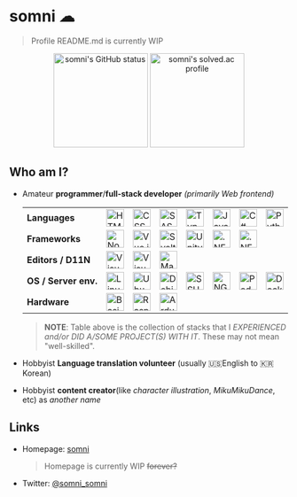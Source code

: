 somni ☁
=======
> Profile README.md is currently WIP

<p align="center">
 <a href="#"><img src="https://github-readme-stats.vercel.app/api?username=somnisomni&theme=gotham" alt="somni's GitHub status" height="170px" /></a>
 <a href="https://solved.ac/sdskykloud"><img src="http://mazassumnida.wtf/api/v2/generate_badge?boj=sdskykloud" alt="somni's solved.ac profile" height="170px" /></a>
</p>

Who am I?
---------
  * Amateur **programmer**/**full-stack developer** *(primarily Web frontend)*
    <table>
      <tbody>
        <tr>
          <td><strong>Languages</strong></td>
          <td><img alt="HTML5" title="HTML5" height="32px" src="https://cdn.jsdelivr.net/gh/devicons/devicon/icons/html5/html5-original-wordmark.svg"></td>
          <td><img alt="CSS3" title="CSS3" height="32px" src="https://cdn.jsdelivr.net/gh/devicons/devicon/icons/css3/css3-original-wordmark.svg"></td>
          <td><img alt="SASS/SCSS" title="SASS/SCSS" height="32px" src="https://cdn.jsdelivr.net/gh/devicons/devicon/icons/sass/sass-original.svg"></td>
          <td><img alt="TypeScript" title="TypeScript" height="32px" src="https://cdn.jsdelivr.net/gh/devicons/devicon/icons/typescript/typescript-original.svg"></td>
          <td><img alt="JavaScript" title="JavaScript" height="32px" src="https://cdn.jsdelivr.net/gh/devicons/devicon/icons/javascript/javascript-original.svg"></td>
          <td><img alt="C#" title="C#" height="32px" src="https://cdn.jsdelivr.net/gh/devicons/devicon/icons/csharp/csharp-original.svg"></td>
          <td><img alt="Python" title="Python" height="32px" src="https://cdn.jsdelivr.net/gh/devicons/devicon/icons/python/python-original.svg"></td>
        </tr>
        <tr>
          <td><strong>Frameworks</strong></td>
          <td><img alt="Node.js" title="Node.js" height="32px" src="https://cdn.jsdelivr.net/gh/devicons/devicon/icons/nodejs/nodejs-original.svg"></td>
          <td><img alt="Vue.js" title="Vue.js" height="32px" src="https://cdn.jsdelivr.net/gh/devicons/devicon/icons/vuejs/vuejs-original.svg"></td>
          <td><img alt="Svelte" title="Svelte" height="32px" src="https://cdn.jsdelivr.net/gh/devicons/devicon/icons/svelte/svelte-original.svg"></td>
          <td><img alt="Unity" title="Unity" height="32px" src="https://cdn.jsdelivr.net/gh/devicons/devicon/icons/unity/unity-original.svg"></td>
          <td><img alt=".NET Framework" title=".NET Framework" height="32px" src="https://cdn.jsdelivr.net/gh/devicons/devicon/icons/dot-net/dot-net-original.svg"></td>
          <td><img alt=".NET Core" title=".NET Core" height="32px" src="https://cdn.jsdelivr.net/gh/devicons/devicon/icons/dotnetcore/dotnetcore-original.svg"></td>
        </tr>
        <tr>
          <td><strong>Editors / <span alt="Documentation" title="Documentation">D11N</span></strong></td>
          <td><img alt="Visual Studio Code" title="Visual Studio Code" height="32px" src="https://cdn.jsdelivr.net/gh/devicons/devicon/icons/vscode/vscode-original.svg"></td>
          <td><img alt="Visual Studio" title="Visual Studio" height="32px" src="https://cdn.jsdelivr.net/gh/devicons/devicon/icons/visualstudio/visualstudio-plain.svg"></td>
          <td><img alt="Markdown" title="Markdown" height="32px" src="https://cdn.jsdelivr.net/gh/devicons/devicon/icons/markdown/markdown-original.svg"></td>
        </tr>
        <tr>
          <td><strong>OS / Server env.</strong></td>
          <td><img alt="Linux" title="Linux" height="32px" src="https://cdn.jsdelivr.net/gh/devicons/devicon/icons/linux/linux-original.svg"></td>
          <td><img alt="Ubuntu" title="Ubuntu" height="32px" src="https://cdn.jsdelivr.net/gh/devicons/devicon/icons/ubuntu/ubuntu-plain.svg"></td>
          <td><img alt="Debian" title="Debian" height="32px" src="https://cdn.jsdelivr.net/gh/devicons/devicon/icons/debian/debian-original.svg"></td>
          <td><img alt="SSH" title="SSH" height="32px" src="https://cdn.jsdelivr.net/gh/devicons/devicon/icons/ssh/ssh-original.svg"></td>
          <td><img alt="NGINX" title="NGINX" height="32px" src="https://cdn.jsdelivr.net/gh/devicons/devicon/icons/nginx/nginx-original.svg"></td>
          <td><img alt="Podman" title="Podman" height="32px" src="https://cdn.jsdelivr.net/gh/devicons/devicon/icons/podman/podman-original.svg"></td>
          <td><img alt="Docker" title="Docker" height="32px" src="https://cdn.jsdelivr.net/gh/devicons/devicon/icons/docker/docker-original.svg"></td>
        </tr>
        <tr>
          <td><strong>Hardware</strong></td>
          <td><img alt="Basic electrical knowledge" title="Basic electrical knowledge" height="32px" src="https://raw.githubusercontent.com/Templarian/MaterialDesign/master/svg/chip.svg"></td>
          <td><img alt="Raspberry Pi" title="Raspberry Pi" height="32px" src="https://cdn.jsdelivr.net/gh/devicons/devicon/icons/raspberrypi/raspberrypi-original.svg"></td>
          <td><img alt="Arduino" title="Arduino" height="32px" src="https://cdn.jsdelivr.net/gh/devicons/devicon/icons/arduino/arduino-original.svg"></td>
        </tr>
      </tbody>
    </table>

    > **NOTE**: Table above is the collection of stacks that I *EXPERIENCED and/or DID A/SOME PROJECT(S) WITH IT*. These may not mean "well-skilled".
  * Hobbyist **Language translation volunteer** (usually 🇺🇸English to 🇰🇷Korean)
  * Hobbyist **content creator**(like *character illustration*, *MikuMikuDance*, etc) as *another name*

Links
-----
  * Homepage: [somni](https://somni.one)
    > Homepage is currently WIP <s>forever?</s>
  * Twitter: [@somni_somni](https://twitter.com/somni_somni)
